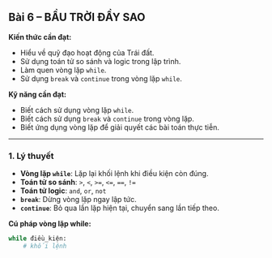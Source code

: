 ## Bài 6 – BẦU TRỜI ĐẦY SAO

**Kiến thức cần đạt:**
- Hiểu về quỹ đạo hoạt động của Trái đất.
- Sử dụng toán tử so sánh và logic trong lập trình.
- Làm quen vòng lặp `while`.
- Sử dụng `break` và `continue` trong vòng lặp `while`.

**Kỹ năng cần đạt:**
- Biết cách sử dụng vòng lặp `while`.
- Biết cách sử dụng `break` và `continue` trong vòng lặp.
- Biết ứng dụng vòng lặp để giải quyết các bài toán thực tiễn.

---

### 1. Lý thuyết
- **Vòng lặp `while`**: Lặp lại khối lệnh khi điều kiện còn đúng.
- **Toán tử so sánh**: `>`, `<`, `>=`, `<=`, `==`, `!=`
- **Toán tử logic**: `and`, `or`, `not`
- **`break`**: Dừng vòng lặp ngay lập tức.
- **`continue`**: Bỏ qua lần lặp hiện tại, chuyển sang lần tiếp theo.

**Cú pháp vòng lặp while:**
```python
while điều_kiện:
    # khối lệnh
